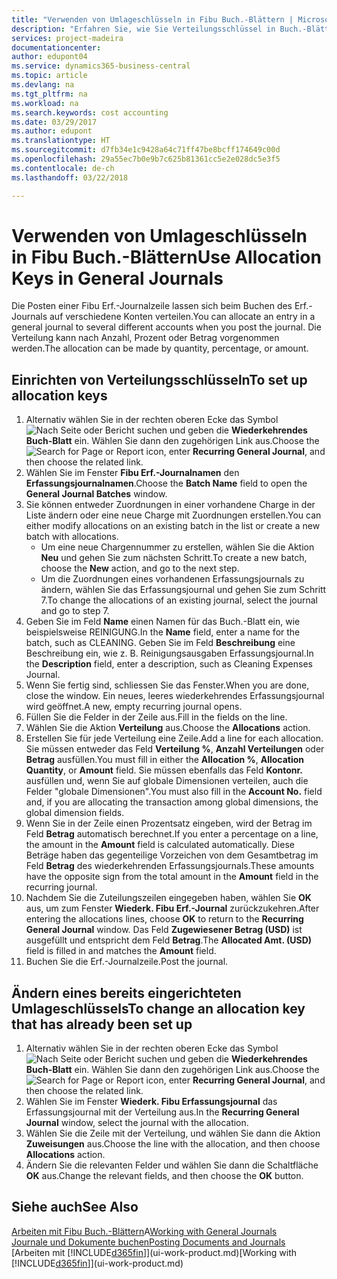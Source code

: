 ```yaml
---
title: "Verwenden von Umlageschlüsseln in Fibu Buch.-Blättern | Microsoft Docs"
description: "Erfahren Sie, wie Sie Verteilungsschlüssel in Buch.-Blättern verwenden können."
services: project-madeira
documentationcenter: 
author: edupont04
ms.service: dynamics365-business-central
ms.topic: article
ms.devlang: na
ms.tgt_pltfrm: na
ms.workload: na
ms.search.keywords: cost accounting
ms.date: 03/29/2017
ms.author: edupont
ms.translationtype: HT
ms.sourcegitcommit: d7fb34e1c9428a64c71ff47be8bcff174649c00d
ms.openlocfilehash: 29a55ec7b0e9b7c625b81361cc5e2e028dc5e3f5
ms.contentlocale: de-ch
ms.lasthandoff: 03/22/2018

---
```

# <a name="use-allocation-keys-in-general-journals"></a><span data-ttu-id="abd92-103">Verwenden von Umlageschlüsseln in Fibu Buch.-Blättern</span><span class="sxs-lookup"><span data-stu-id="abd92-103">Use Allocation Keys in General Journals</span></span>
<span data-ttu-id="abd92-104">Die Posten einer Fibu Erf.-Journalzeile lassen sich beim Buchen des Erf.-Journals auf verschiedene Konten verteilen.</span><span class="sxs-lookup"><span data-stu-id="abd92-104">You can allocate an entry in a general journal to several different accounts when you post the journal.</span></span> <span data-ttu-id="abd92-105">Die Verteilung kann nach Anzahl, Prozent oder Betrag vorgenommen werden.</span><span class="sxs-lookup"><span data-stu-id="abd92-105">The allocation can be made by quantity, percentage, or amount.</span></span>

## <a name="to-set-up-allocation-keys"></a><span data-ttu-id="abd92-106">Einrichten von Verteilungsschlüsseln</span><span class="sxs-lookup"><span data-stu-id="abd92-106">To set up allocation keys</span></span>
1. <span data-ttu-id="abd92-107">Alternativ wählen Sie in der rechten oberen Ecke das Symbol ![Nach Seite oder Bericht suchen](media/ui-search/search_small.png "Nach Seite oder Bericht suchen") und geben die **Wiederkehrendes Buch-Blatt** ein. Wählen Sie dann den zugehörigen Link aus.</span><span class="sxs-lookup"><span data-stu-id="abd92-107">Choose the ![Search for Page or Report](media/ui-search/search_small.png "Search for Page or Report icon") icon, enter **Recurring General Journal**, and then choose the related link.</span></span>
2. <span data-ttu-id="abd92-108">Wählen Sie im Fenster **Fibu Erf.-Journalnamen** den **Erfassungsjournalnamen**.</span><span class="sxs-lookup"><span data-stu-id="abd92-108">Choose the **Batch Name** field to open the **General Journal Batches** window.</span></span>
3. <span data-ttu-id="abd92-109">Sie können entweder Zuordnungen in einer vorhandene Charge in der Liste ändern oder eine neue Charge mit Zuordnungen erstellen.</span><span class="sxs-lookup"><span data-stu-id="abd92-109">You can either modify allocations on an existing batch in the list or create a new batch with allocations.</span></span>
   * <span data-ttu-id="abd92-110">Um eine neue Chargennummer zu erstellen, wählen Sie die Aktion **Neu** und gehen Sie zum nächsten Schritt.</span><span class="sxs-lookup"><span data-stu-id="abd92-110">To create a new batch, choose the **New** action, and go to the next step.</span></span>
   * <span data-ttu-id="abd92-111">Um die Zuordnungen eines vorhandenen Erfassungsjournals zu ändern, wählen Sie das Erfassungsjournal und gehen Sie zum Schritt 7.</span><span class="sxs-lookup"><span data-stu-id="abd92-111">To change the allocations of an existing journal, select the journal and go to step 7.</span></span>    
4. <span data-ttu-id="abd92-112">Geben Sie im Feld **Name** einen Namen für das Buch.-Blatt ein, wie beispielsweise REINIGUNG.</span><span class="sxs-lookup"><span data-stu-id="abd92-112">In the **Name** field, enter a name for the batch, such as CLEANING.</span></span> <span data-ttu-id="abd92-113">Geben Sie im Feld **Beschreibung** eine Beschreibung ein, wie z. B. Reinigungsausgaben Erfassungsjournal.</span><span class="sxs-lookup"><span data-stu-id="abd92-113">In the **Description** field, enter a description, such as Cleaning Expenses Journal.</span></span>
5. <span data-ttu-id="abd92-114">Wenn Sie fertig sind, schliessen Sie das Fenster.</span><span class="sxs-lookup"><span data-stu-id="abd92-114">When you are done, close the window.</span></span> <span data-ttu-id="abd92-115">Ein neues, leeres wiederkehrendes Erfassungsjournal wird geöffnet.</span><span class="sxs-lookup"><span data-stu-id="abd92-115">A new, empty recurring journal opens.</span></span>
6. <span data-ttu-id="abd92-116">Füllen Sie die Felder in der Zeile aus.</span><span class="sxs-lookup"><span data-stu-id="abd92-116">Fill in the fields on the line.</span></span>
7. <span data-ttu-id="abd92-117">Wählen Sie die Aktion **Verteilung** aus.</span><span class="sxs-lookup"><span data-stu-id="abd92-117">Choose the **Allocations** action.</span></span>
8. <span data-ttu-id="abd92-118">Erstellen Sie für jede Verteilung eine Zeile.</span><span class="sxs-lookup"><span data-stu-id="abd92-118">Add a line for each allocation.</span></span> <span data-ttu-id="abd92-119">Sie müssen entweder das Feld **Verteilung %**, **Anzahl Verteilungen** oder **Betrag** ausfüllen.</span><span class="sxs-lookup"><span data-stu-id="abd92-119">You must fill in either the **Allocation %**, **Allocation Quantity**, or **Amount** field.</span></span> <span data-ttu-id="abd92-120">Sie müssen ebenfalls das Feld **Kontonr.** ausfüllen und, wenn Sie auf globale Dimensionen verteilen, auch die Felder "globale Dimensionen".</span><span class="sxs-lookup"><span data-stu-id="abd92-120">You must also fill in the **Account No.** field and, if you are allocating the transaction among global dimensions, the global dimension fields.</span></span>
9. <span data-ttu-id="abd92-121">Wenn Sie in der Zeile einen Prozentsatz eingeben, wird der Betrag im Feld **Betrag** automatisch berechnet.</span><span class="sxs-lookup"><span data-stu-id="abd92-121">If you enter a percentage on a line, the amount in the **Amount** field is calculated automatically.</span></span> <span data-ttu-id="abd92-122">Diese Beträge haben das gegenteilige Vorzeichen von dem Gesamtbetrag im Feld **Betrag** des wiederkehrenden Erfassungsjournals.</span><span class="sxs-lookup"><span data-stu-id="abd92-122">These amounts have the opposite sign from the total amount in the **Amount** field in the recurring journal.</span></span>
10. <span data-ttu-id="abd92-123">Nachdem Sie die Zuteilungszeilen eingegeben haben, wählen Sie **OK** aus, um zum Fenster **Wiederk. Fibu Erf.-Journal** zurückzukehren.</span><span class="sxs-lookup"><span data-stu-id="abd92-123">After entering the allocations lines, choose **OK** to return to the **Recurring General Journal** window.</span></span> <span data-ttu-id="abd92-124">Das Feld **Zugewiesener Betrag (USD)** ist ausgefüllt und entspricht dem Feld **Betrag**.</span><span class="sxs-lookup"><span data-stu-id="abd92-124">The **Allocated Amt. (USD)** field is filled in and matches the **Amount** field.</span></span>
11. <span data-ttu-id="abd92-125">Buchen Sie die Erf.-Journalzeile.</span><span class="sxs-lookup"><span data-stu-id="abd92-125">Post the journal.</span></span>

## <a name="to-change-an-allocation-key-that-has-already-been-set-up"></a><span data-ttu-id="abd92-126">Ändern eines bereits eingerichteten Umlageschlüssels</span><span class="sxs-lookup"><span data-stu-id="abd92-126">To change an allocation key that has already been set up</span></span>
1. <span data-ttu-id="abd92-127">Alternativ wählen Sie in der rechten oberen Ecke das Symbol ![Nach Seite oder Bericht suchen](media/ui-search/search_small.png "Nach Seite oder Bericht suchen") und geben die **Wiederkehrendes Buch-Blatt** ein. Wählen Sie dann den zugehörigen Link aus.</span><span class="sxs-lookup"><span data-stu-id="abd92-127">Choose the ![Search for Page or Report](media/ui-search/search_small.png "Search for Page or Report icon") icon, enter **Recurring General Journal**, and then choose the related link.</span></span>
2. <span data-ttu-id="abd92-128">Wählen Sie im Fenster **Wiederk. Fibu Erfassungsjournal** das Erfassungsjournal mit der Verteilung aus.</span><span class="sxs-lookup"><span data-stu-id="abd92-128">In the **Recurring General Journal** window, select the journal with the allocation.</span></span>
3. <span data-ttu-id="abd92-129">Wählen Sie die Zeile mit der Verteilung, und wählen Sie dann die Aktion **Zuweisungen** aus.</span><span class="sxs-lookup"><span data-stu-id="abd92-129">Choose the line with the allocation, and then choose **Allocations** action.</span></span>
4. <span data-ttu-id="abd92-130">Ändern Sie die relevanten Felder und wählen Sie dann die Schaltfläche **OK** aus.</span><span class="sxs-lookup"><span data-stu-id="abd92-130">Change the relevant fields, and then choose the **OK** button.</span></span>

## <a name="see-also"></a><span data-ttu-id="abd92-131">Siehe auch</span><span class="sxs-lookup"><span data-stu-id="abd92-131">See Also</span></span>
<span data-ttu-id="abd92-132">[Arbeiten mit Fibu Buch.-Blättern](ui-work-general-journals.md)A</span><span class="sxs-lookup"><span data-stu-id="abd92-132">[Working with General Journals](ui-work-general-journals.md)</span></span>  
[<span data-ttu-id="abd92-133">Journale und Dokumente buchen</span><span class="sxs-lookup"><span data-stu-id="abd92-133">Posting Documents and Journals</span></span>](ui-post-documents-journals.md)  
<span data-ttu-id="abd92-134">[Arbeiten mit [!INCLUDE[d365fin](includes/d365fin_md.md)]](ui-work-product.md)</span><span class="sxs-lookup"><span data-stu-id="abd92-134">[Working with [!INCLUDE[d365fin](includes/d365fin_md.md)]](ui-work-product.md)</span></span>

